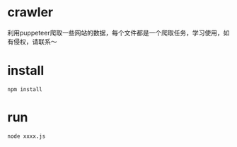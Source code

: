 # crawler
利用puppeteer爬取一些网站的数据，每个文件都是一个爬取任务，学习使用，如有侵权，请联系～

# install
`npm install`

# run
`node xxxx.js`
